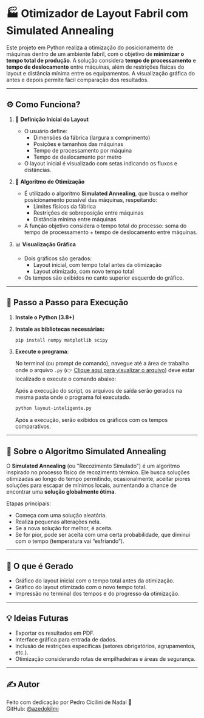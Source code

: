 # 🏭 Otimizador de Layout Fabril com Simulated Annealing

Este projeto em Python realiza a otimização do posicionamento de máquinas dentro de um ambiente fabril, com o objetivo de **minimizar o tempo total de produção**. A solução considera **tempo de processamento** e **tempo de deslocamento** entre máquinas, além de restrições físicas do layout e distância mínima entre os equipamentos. A visualização gráfica do antes e depois permite fácil comparação dos resultados.

---

## ⚙️ Como Funciona?

1. 📀 **Definição Inicial do Layout**

   - O usuário define:
     - Dimensões da fábrica (largura x comprimento)
     - Posições e tamanhos das máquinas
     - Tempo de processamento por máquina
     - Tempo de deslocamento por metro
   - O layout inicial é visualizado com setas indicando os fluxos e distâncias.

2. 🧊 **Algoritmo de Otimização**

   - É utilizado o algoritmo **Simulated Annealing**, que busca o melhor posicionamento possível das máquinas, respeitando:
     - Limites físicos da fábrica
     - Restrições de sobreposição entre máquinas
     - Distância mínima entre máquinas
   - A função objetivo considera o tempo total do processo: soma do tempo de processamento + tempo de deslocamento entre máquinas.

3. 📊 **Visualização Gráfica**

   - Dois gráficos são gerados:
     - Layout inicial, com tempo total antes da otimização
     - Layout otimizado, com novo tempo total
   - Os tempos são exibidos no canto superior esquerdo do gráfico.

---

## 🚀 Passo a Passo para Execução

1. **Instale o Python (3.8+)**

2. **Instale as bibliotecas necessárias:**

   ```bash
   pip install numpy matplotlib scipy
   ```

3. **Execute o programa**:

   No terminal (ou prompt de comando), navegue até a área de trabalho onde o arquivo `.py` (👉 [Clique aqui para visualizar o arquivo](https://github.com/azedokilmi/layout-inteligente-fabrica/blob/main/layout-inteligente.py)) deve estar localizado e execute o comando abaixo:
   
   Após a execução do script, os arquivos de saída serão gerados na mesma pasta onde o programa foi executado.
   
   ```bash
   python layout-inteligente.py
   ```
   
   Após a execução, serão exibidos os gráficos com os tempos comparativos.

---

## 🧠 Sobre o Algoritmo Simulated Annealing

O **Simulated Annealing** (ou "Recozimento Simulado") é um algoritmo inspirado no processo físico de recozimento térmico. Ele busca soluções otimizadas ao longo do tempo permitindo, ocasionalmente, aceitar piores soluções para escapar de mínimos locais, aumentando a chance de encontrar uma **solução globalmente ótima**.

Etapas principais:

- Começa com uma solução aleatória.
- Realiza pequenas alterações nela.
- Se a nova solução for melhor, é aceita.
- Se for pior, pode ser aceita com uma certa probabilidade, que diminui com o tempo (temperatura vai “esfriando”).

---

## 📂 O que é Gerado

- Gráfico do layout inicial com o tempo total antes da otimização.
- Gráfico do layout otimizado com o novo tempo total.
- Impressão no terminal dos tempos e do progresso da otimização.

---

## 💡 Ideias Futuras

- Exportar os resultados em PDF.
- Interface gráfica para entrada de dados.
- Inclusão de restrições específicas (setores obrigatórios, agrupamentos, etc.).
- Otimização considerando rotas de empilhadeiras e áreas de segurança.

---

## ✍️ Autor

Feito com dedicação por Pedro Cicilini de Nadai 💪\
GitHub: [@azedokilmi](https://github.com/azedokilmi)
